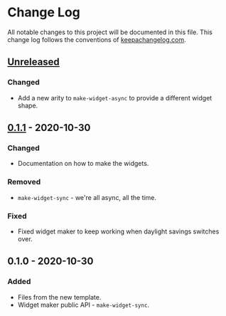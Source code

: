# Change Log
All notable changes to this project will be documented in this file. This change log follows the conventions of [keepachangelog.com](http://keepachangelog.com/).

## [Unreleased]
### Changed
- Add a new arity to `make-widget-async` to provide a different widget shape.

## [0.1.1] - 2020-10-30
### Changed
- Documentation on how to make the widgets.

### Removed
- `make-widget-sync` - we're all async, all the time.

### Fixed
- Fixed widget maker to keep working when daylight savings switches over.

## 0.1.0 - 2020-10-30
### Added
- Files from the new template.
- Widget maker public API - `make-widget-sync`.

[Unreleased]: https://github.com/your-name/serve/compare/0.1.1...HEAD
[0.1.1]: https://github.com/your-name/serve/compare/0.1.0...0.1.1
